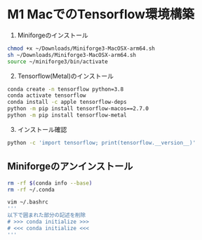 # M1 MacでのTensorflow環境構築

1. Miniforgeのインストール
```Bash
chmod +x ~/Downloads/Miniforge3-MacOSX-arm64.sh
sh ~/Downloads/Miniforge3-MacOSX-arm64.sh
source ~/miniforge3/bin/activate
```

2. Tensorflow(Metal)のインストール
```Bash
conda create -n tensorflow python=3.8
conda activate tensorflow
conda install -c apple tensorflow-deps
python -m pip install tensorflow-macos==2.7.0
python -m pip install tensorflow-metal
```

3. インストール確認
```Bash
python -c 'import tensorflow; print(tensorflow.__version__)'
```

## Miniforgeのアンインストール

```Bash
rm -rf $(conda info --base)
rm -rf ~/.conda

vim ~/.bashrc
'''
以下で囲まれた部分の記述を削除
# >>> conda initialize >>>
# <<< conda initialize <<<
'''
```
